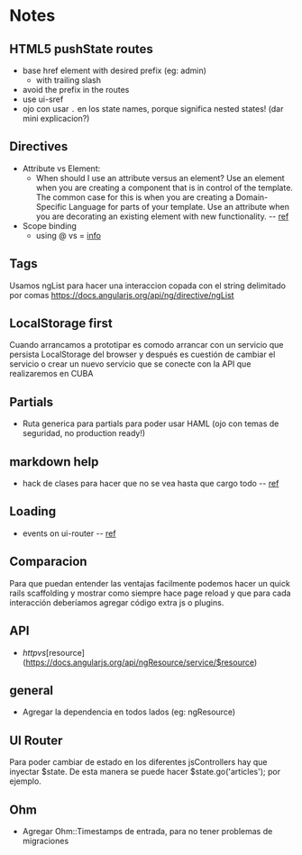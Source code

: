 # Notes

## HTML5 pushState routes
- base href element with desired prefix (eg: admin)
  - with trailing slash
- avoid the prefix in the routes
- use ui-sref
- ojo con usar `.` en los state names, porque significa nested states! (dar mini explicacion?)

## Directives
- Attribute vs Element:
  - When should I use an attribute versus an element? Use an element when you are creating a component that is in control of the template. The common case for this is when you are creating a Domain-Specific Language for parts of your template. Use an attribute when you are decorating an existing element with new functionality. -- [ref](https://docs.angularjs.org/guide/directive)
- Scope binding
  - using @ vs = [info](http://stackoverflow.com/questions/14050195/what-is-the-difference-between-and-in-directive-scope)

## Tags
Usamos ngList para hacer una interaccion copada con el string delimitado por comas
https://docs.angularjs.org/api/ng/directive/ngList

## LocalStorage first
Cuando arrancamos a prototipar es comodo arrancar con un servicio que persista LocalStorage del browser y después es cuestión de cambiar el servicio o crear un nuevo servicio que se conecte con la API que realizaremos en CUBA

## Partials
- Ruta generica para partials para poder usar HAML (ojo con temas de seguridad, no production ready!)

## markdown help
- hack de clases para hacer que no se vea hasta que cargo todo -- [ref](http://stackoverflow.com/questions/17985390/angular-animate-ng-cloak-opacity)

## Loading
- events on ui-router -- [ref](http://angular-ui.github.io/ui-router/site/#/api/ui.router.state.$state)

## Comparacion
Para que puedan entender las ventajas facilmente podemos hacer un quick rails scaffolding y mostrar como siempre hace page reload y que para cada interacción deberíamos agregar código extra js o plugins.

## API
- $http vs [$resource](https://docs.angularjs.org/api/ngResource/service/$resource)

## general
- Agregar la dependencia en todos lados (eg: ngResource)

## UI Router
Para poder cambiar de estado en los diferentes jsControllers hay que inyectar $state.
De esta manera se puede hacer $state.go('articles'); por ejemplo.

## Ohm
- Agregar Ohm::Timestamps de entrada, para no tener problemas de migraciones
